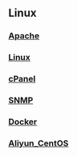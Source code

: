 ## Linux

### [Apache](./Apache.html)

### [Linux](./Linux.html)

### [cPanel](./cPanel.html)

### [SNMP](./SNMP.html)

### [Docker](./Docker.html)

### [Aliyun_CentOS](./Aliyun_CentOS.html)

